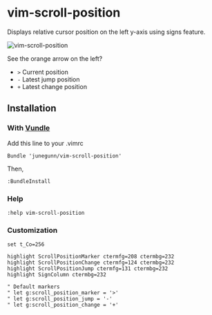 # vim-scroll-position

Displays relative cursor position on the left y-axis using signs feature.

![vim-scroll-position](https://github.com/junegunn/vim-scroll-position/raw/master/vim-scroll-position.png)

See the orange arrow on the left?
- `>` Current position
- `-` Latest jump position
- `+` Latest change position

## Installation

### With [Vundle](https://github.com/gmarik/vundle)

Add this line to your .vimrc
```
Bundle 'junegunn/vim-scroll-position'
```

Then,

```viml
:BundleInstall
```

### Help

```viml
:help vim-scroll-position
```

### Customization

```viml
set t_Co=256

highlight ScrollPositionMarker ctermfg=208 ctermbg=232
highlight ScrollPositionChange ctermfg=124 ctermbg=232
highlight ScrollPositionJump ctermfg=131 ctermbg=232
highlight SignColumn ctermbg=232

" Default markers
" let g:scroll_position_marker = '>'
" let g:scroll_position_jump = '-'
" let g:scroll_position_change = '+'
```
